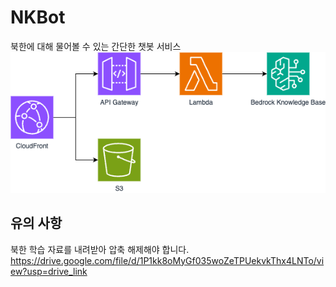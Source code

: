 # NKBot
북한에 대해 물어볼 수 있는 간단한 챗봇 서비스
<img src="./architecture.png" title="Architecture"/>

## 유의 사항
북한 학습 자료를 내려받아 압축 해제해야 합니다.
https://drive.google.com/file/d/1P1kk8oMyGf035woZeTPUekvkThx4LNTo/view?usp=drive_link